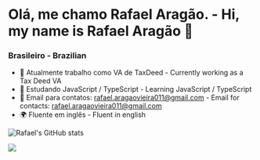 # Olá, me chamo Rafael Aragão. - Hi, my name is Rafael Aragão 👋
### Brasileiro - Brazilian

- 🔭 Atualmente trabalho como VA de TaxDeed - Currently working as a Tax Deed VA
- 🌱 Estudando JavaScript / TypeScript - Learning JavaScript / TypeScript
- 📝 Email para contatos: rafael.aragaovieira011@gmail.com -  Email for contacts: rafael.aragaovieira011@gmail.com
- 🌍 Fluente em inglês - Fluent in english

![Rafael's GitHub stats](https://github-readme-stats-seven-kohl-39.vercel.app/api?username=rafaelaragaov&theme=dark&show_icons=true)

<div> 
  <a href="https://www.instagram.com/rafael.aragaov/" target="_blank"><img src="https://img.shields.io/badge/Instagram-E4405F?style=for-the-badge&logo=instagram&logoColor=white" target="_blank"></a>
</div>
